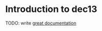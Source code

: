 # Introduction to dec13

TODO: write [great documentation](http://jacobian.org/writing/what-to-write/)
